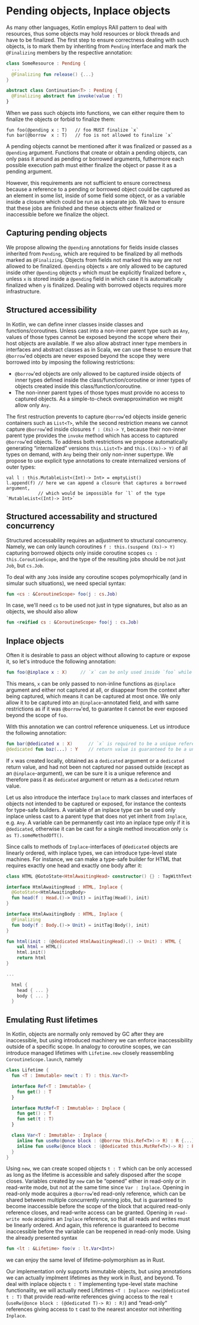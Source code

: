 Pending objects, Inplace objects
================================

As many other languages, Kotlin employs RAII pattern to deal with resources, thus some objects may hold resources or block threads and have to be finalized. The first step to ensure correctness dealing with such objects, is to mark them by inheriting from `Pending` interface and mark the `@Finalizing` members by the respective annotation:
```kotlin
class SomeResource : Pending {
  ...
  @Finalizing fun release() {...}
}

abstract class Continuation<T> : Pending {
  @Finalizing abstract fun invoke(value : T)
}
```

When we pass such objects into functions, we can either require them to finalize the objects or forbid to finalize them:
```
fun foo(@pending x : T)   // foo MUST finalize `x`
fun bar(@borrow  x : T)   // foo is not allowed to finalize `x`
```

A pending objects cannot be mentioned after it was finalized or passed as a `@pending` argument. Functions that create or obtain a pending objects, can only pass it around as pending or borrowed arguments, futhermore each possible execution path must either finalize the object or passe it as a pending argument.

However, this requirements are not sufficient to ensure correctness because a reference to a pending or borrowed object could be captured as an element in some list, inside of some field some object, or as a variable inside a closure which could be run as a separate job. We have to ensure that these jobs are finished and these objects either finalized or inaccessible before we finalize the object.

Capturing pending objects
-------------------------

We propose allowing the `@pending` annotations for fields inside classes inherited from `Pending`, which are required to be finalized by all methods marked as `@Finalizing`. Objects from fields not marked this way are not allowed to be finalized. `@pending` objects `x` are only allowed to be captured inside other `@pending` objects `y` which must be explicitly finalized before `x`, unless `x` is stored inside a `@pending` field in which case it is automatically finalized when `y` is finalized. Dealing with borrowed objects requires more infrastructure.

Structured accessibility
------------------------

In Kotlin, we can define inner classes inside classes and functions/coroutines. Unless cast into a non-inner parent type such as `Any`, values of those types cannot be exposed beyond the scope where their host objects are available. If we also allow abstract inner type members in interfaces and abstract classes as in Scala, we can use these to ensure that `@borrow`'ed objects are never exposed beyond the scope they were borrowed into by imposing the following restrictions:
- `@borrow`'ed objects are only allowed to be captured inside objects of inner types defined inside the class/function/coroutine or inner types of objects created inside this class/function/coroutine.
- The non-inner parent types of those types must provide no access to captured objects. As a simple-to-check overapproximation we might allow only `Any`.

The first restruction prevents to capture `@borrow`'ed objects inside generic containers such as `List<T>`, while the second restriction means we cannot capture `@borrow`'ed inside closures `f : (Xs)-> Y`, because their non-inner parent type provides the `invoke` method which has access to captured `@borrow`'ed objects. To address both restrictions we propose automatically generating “internalized” versions `this.List<T>` and `this.((Xs)-> Y)` of all types on demand, with `Any` being their only non-inner supertype. We propose to use explicit type annotations to create internalized versions of outer types:
```
val l : this.MutableList<(Int)-> Int> = emptyList()
l.append(f) // here we can append a closure that captures a borrowed argument,
            // which would be impossible for `l` of the type `MutableList<(Int)-> Int>`
```

Structured accessability and structured concurrency
---------------------------------------------------

Structured accessability requires an adjustment to structural concurrency. Namely, we can only launch coroutines `f : this.(suspend (Xs)-> Y)` capturing borrowed objects only inside coroutine scopes `cs : this.CoroutineScope`, and the type of the resulting jobs should be not just `Job`, but `cs.Job`.

To deal with any `Job`s inside any coroutine scopes polymoprhically (and in simular such situations), we need special syntax:
```kotlin
fun <cs : &CoroutineScope> foo(j : cs.Job)
```
In case, we'll need `cs` to be used not just in type signatures, but also as an objects, we should also allow
```kotlin
fun <reified cs : &CoroutineScope> foo(j : cs.Job)
```

Inplace objects
---------------

Often it is desirable to pass an object without allowing to capture or expose it, so let's introduce the following annotation:
```kotlin
fun foo(@inplace x : X)     // `x` can be only used inside `foo` while `foo` is executed
```

This means, `x` can be only passed to non-inline functions as `@inplace` argument and either not captured at all, or disappear from the context after being captured, which means it can be captured at most once. We only allow it to be captured into an `@inplace`-annotated field, and with same restrictions as if it was `@borrow`'ed, to guarantee it cannot be ever exposed beyond the scope of `foo`.

With this annotation we can control reference uniqueness. Let us introduce the following annotation: 
```kotlin
fun bar(@dedicated x : X)      // `x` is required to be a unique reference to the object it refers to
@dedicated fun baz(...) : Y    // return value is guaranteed to be a unique reference
```

If `x` was created locally, obtained as a `dedicated` argument or a `dedicated` return value, and had not been not captured nor passed outside (except as an `@inplace`-argument), we can be sure it is a unique reference and therefore pass it as `dedicated` argument or return as a `dedicated` return value.

Let us also introduce the interface `Inplace` to mark classes and interfaces of objects not intended to be captured or exposed, for instance the contexts for type-safe builders. A variable of an inplace type can be used only inplace unless cast to a parent type that does not yet inherit from `Inplace`, e.g. `Any`. A variable can be permanently cast into an inplace type only if it is `@dedicated`, otherwise it can be cast for a single method invocation only `(x as T).someMethodOfT()`.

Since calls to methods of `Inplace`-interfaces of `@dedicated` objects are linearly ordered, with inplace types, we can introduce type-level state machines. For instance, we can make a type-safe builder for HTML that requires exactly one head and exactly one body after it:
```kotlin
class HTML @GotoState<HtmlAwaitingHead> constructor() {} : TagWithText("html") {}

interface HtmlAwaitingHead : HTML, Inplace {
  @GotoState<HtmlAwaitingBody>
  fun head(f : Head.()-> Unit) = initTag(Head(), init)
}

interface HtmlAwaitingBody : HTML, Inplace {
  @Finalizing
  fun body(f : Body.()-> Unit) = initTag(Body(), init)
}

fun html(init : (@dedicated HtmlAwaitingHead).() -> Unit) : HTML {
    val html = HTML()
    html.init()
    return html
}

...

  html {
    head { ... }
    body { ... }
  }
```

Emulating Rust lifetimes
------------------------

In Kotlin, objects are normally only removed by GC after they are inaccessible, but using introduced machinery we can enforce inaccessibility outside of a specific scope. In analogy to coroutine scopes, we can introduce managed lifetimes with `Lifetime.new` closely reassembling `CoroutineScope.launch`, namely
```kotlin
class Lifetime {
  fun <T : Immutable> new(t : T) : this.Var<T>

  interface Ref<T : Immutable> {
    fun get() : T
  }

  interface MutRef<T : Immutable> : Inplace {
    fun get() : T
    fun set(t : T)
  }

  class Var<T : Immutable> : Inplace {
    inline fun useRo(@once block : (@borrow this.Ref<T>)-> R) : R {...}
    inline fun useRw(@once block : (@dedicated this.MutRef<T>)-> R) : R {...}
  }
}
```

Using `new`, we can create scoped objects `t : T` which can be only accessed as long as the lifetime is accessible and safely disposed after the scope closes. Variables created by `new` can be “opened” either in read-only or in read-write mode, but not at the same time since `Var : Inplace`. Opening in read-only mode acquires a `@borrow`'ed read-only reference, which can be shared between multiple concurrently running jobs, but is guaranteed to become inaccessible before the scope of the block that acquired read-only reference closes, and read-write access can be granted. Opening in `read-write mode` acquires an `Inplace` reference, so that all reads and writes must be linearly ordered. And again, this reference is guaranteed to become inaccessible before the variable can be reopened in read-only mode. Using the already presented syntax
```kotlin
fun <lt : &Lifetime> foo(v : lt.Var<Int>)
```
we can enjoy the same level of lifetime-polymorphism as in Rust.

Our implementation only supports immutable objects, but using annotations we can actually implment lifetimes as they work in Rust, and beyond. To deal with inplace objects `t : T` implementing type-level state machine functionality, we will actually need Lifetimes `<T : Inplace> new(@dedicated t : T)` that provide read-write references giving access to the real `t` (`useRw(@once block : (@dedicated T)-> R) : R)`) and “read-only“ references giving access to `t` cast to the nearest ancestor not inheriting `Inplace`.
